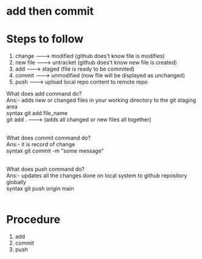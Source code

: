 # add then commit 
 
# Steps to follow 
1) change ---> modified (github does't know file is modifies)<br>
2) new file ---> untracket (github does't know new file is created)<br>
3) add ---> staged (file is ready to be commited)<br>
4) commit ---> unmodified (now file will be displayed as unchanged)<br> 
5) push ---> upload local repo content to remote repo<br>

<h>What does add command do?</h><br>
Ans:- adds new or changed files in your working directory to the git staging area<br>
syntax git add file_name<br>
       git add .  ---> (adds all changed or new files all together)<br><br>

<h>What does commit command do?</h><br>
Ans:- it is record of change <br>
syntax git commit -m "some message"<br><br>

<h>What does push command do?</h><br>
Ans:- updates all the changes done on local system to github repository globally<br>
syntax git push origin main<br><br>

# Procedure
1) add
2) commit
3) push 
